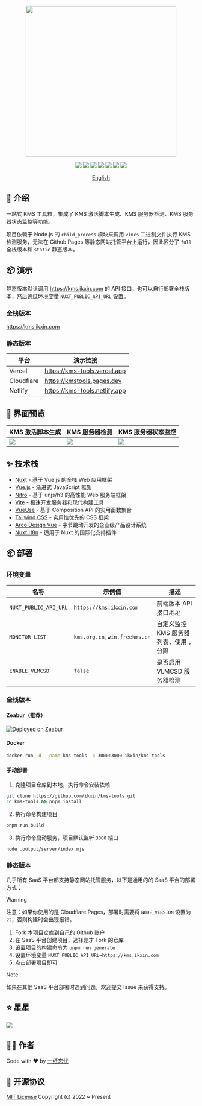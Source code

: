 <p align="center">
  <img width="400" src="./src/assets/images/readme-logo.svg" />
</p>

<p align="center">
  <a href="https://github.com/ikxin/kms-tools/releases"><img src="https://badgen.net/github/release/ikxin/kms-tools" /></a>
  <a href="https://github.com/ikxin/kms-tools/stargazers"><img src="https://badgen.net/github/stars/ikxin/kms-tools" /></a>
  <a href="https://github.com/ikxin/kms-tools/network/members"><img src="https://badgen.net/github/forks/ikxin/kms-tools" /></a>
  <a href="https://github.com/ikxin/kms-tools/commits"><img src="https://badgen.net/github/commits/ikxin/kms-tools" /></a>
  <a href="https://github.com/ikxin/kms-tools/issues"><img src="https://badgen.net/github/issues/ikxin/kms-tools" /></a>
  <a href="https://github.com/ikxin/kms-tools/watchers"><img src="https://badgen.net/github/watchers/ikxin/kms-tools" /></a>
  <a href="https://github.com/ikxin/kms-tools/blob/master/LICENSE"><img src="https://badgen.net/github/license/ikxin/kms-tools" /></a>
</p>

<p align="center" class="hidden">
  <a href="./README.md">English</a>
</p>

## 📖 介绍

一站式 KMS 工具箱，集成了 KMS 激活脚本生成、KMS 服务器检测、KMS 服务器状态监控等功能。

项目依赖于 Node.js 的 `child_process` 模块来调用 `vlmcs` 二进制文件执行 KMS 检测服务，无法在 Github Pages 等静态网站托管平台上运行，因此区分了 `full` 全栈版本和 `static` 静态版本。

## 📦 演示

静态版本默认调用 https://kms.ikxin.com 的 API 接口，也可以自行部署全栈版本，然后通过环境变量 `NUXT_PUBLIC_API_URL` 设置。

### 全栈版本

https://kms.ikxin.com

### 静态版本

| 平台       | 演示链接                      |
| ---------- | ----------------------------- |
| Vercel     | https://kms-tools.vercel.app  |
| Cloudflare | https://kmstools.pages.dev    |
| Netlify    | https://kms-tools.netlify.app |

## 🌈 界面预览

| KMS 激活脚本生成                      | KMS 服务器检测                     | KMS 服务器状态监控                   |
| ------------------------------------- | ---------------------------------- | ------------------------------------ |
| ![](./src/assets/images/activate.png) | ![](./src/assets/images/check.png) | ![](./src/assets/images/monitor.png) |

## ✨ 技术栈

- [Nuxt](https://github.com/nuxt/nuxt) - 基于 Vue.js 的全栈 Web 应用框架
- [Vue.js](https://github.com/vuejs/core) - 渐进式 JavaScript 框架
- [Nitro](https://github.com/nitrojs/nitro) - 基于 unjs/h3 的高性能 Web 服务端框架
- [Vite](https://github.com/vitejs/vite) - 极速开发服务器和现代构建工具
- [VueUse](https://github.com/vueuse/vueuse) - 基于 Composition API 的实用函数集合
- [Tailwind CSS](https://github.com/tailwindlabs/tailwindcss) - 实用性优先的 CSS 框架
- [Arco Design Vue](https://github.com/arco-design/arco-design-vue) - 字节跳动开发的企业级产品设计系统
- [Nuxt I18n](https://github.com/nuxt-modules/i18n) - 适用于 Nuxt 的国际化支持插件

## 📦 部署

### 环境变量

| 名称                  | 示例值                      | 描述                                     |
| --------------------- | --------------------------- | ---------------------------------------- |
| `NUXT_PUBLIC_API_URL` | `https://kms.ikxin.com`     | 前端版本 API 接口地址                    |
| `MONITOR_LIST`        | `kms.org.cn,win.freekms.cn` | 自定义监控 KMS 服务器列表，使用 `,` 分隔 |
| `ENABLE_VLMCSD`       | `false`                     | 是否启用 VLMCSD 服务器检测               |

### 全栈版本

#### Zeabur（推荐）

[![Deployed on Zeabur](https://zeabur.com/deployed-on-zeabur-dark.svg)](https://zeabur.com/templates/TXR0D9)

#### Docker

```bash
docker run -d --name kms-tools -p 3000:3000 ikxin/kms-tools
```

#### 手动部署

1. 克隆项目仓库到本地，执行命令安装依赖

```bash
git clone https://github.com/ikxin/kms-tools.git
cd kms-tools && pnpm install
```

2. 执行命令构建项目

```bash
pnpm run build
```

3. 执行命令启动服务，项目默认监听 `3000` 端口

```bash
node .output/server/index.mjs
```

### 静态版本

几乎所有 SaaS 平台都支持静态网站托管服务，以下是通用的的 SaaS 平台的部署方式：

> [!WARNING]
> 注意：如果你使用的是 Cloudflare Pages，部署时需要将 `NODE_VERSION` 设置为 `22`，否则构建时会出现报错。

1. Fork 本项目仓库到自己的 Github 账户
2. 在 SaaS 平台创建项目，选择刚才 Fork 的仓库
3. 设置项目的构建命令为 `pnpm run generate`
4. 设置环境变量 `NUXT_PUBLIC_API_URL=https://kms.ikxin.com`
5. 点击部署项目即可

> [!NOTE]
> 如果在其他 SaaS 平台部署时遇到问题，欢迎提交 Issue 来获得支持。

## ⭐ 星星

<img class="w-full" src="https://starchart.cc/ikxin/kms-tools.svg" />

## 🧑‍💻 作者

Code with ❤️ by [一纸忘忧](https://blog.ikxin.com '一纸忘忧')

## 📜 开源协议

[MIT License](./LICENSE 'MIT License') Copyright (c) 2022 ~ Present
